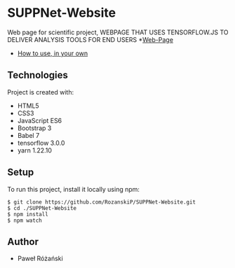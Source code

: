 # SUPPNet-Website
Web page for scientific project, WEBPAGE THAT USES TENSORFLOW.JS TO DELIVER ANALYSIS TOOLS FOR END USERS
*[Web-Page](rozanskit.com/suppnet/)

* [How to use, in your own](https://github.com/RozanskiT/suppnet)

## Technologies
Project is created with:
* HTML5
* CSS3
* JavaScript ES6
* Bootstrap 3
* Babel 7
* tensorflow 3.0.0
* yarn 1.22.10

## Setup
To run this project, install it locally using npm:

```
$ git clone https://github.com/RozanskiP/SUPPNet-Website.git
$ cd ./SUPPNet-Website
$ npm install
$ npm watch
```

## Author
* Paweł Różański
